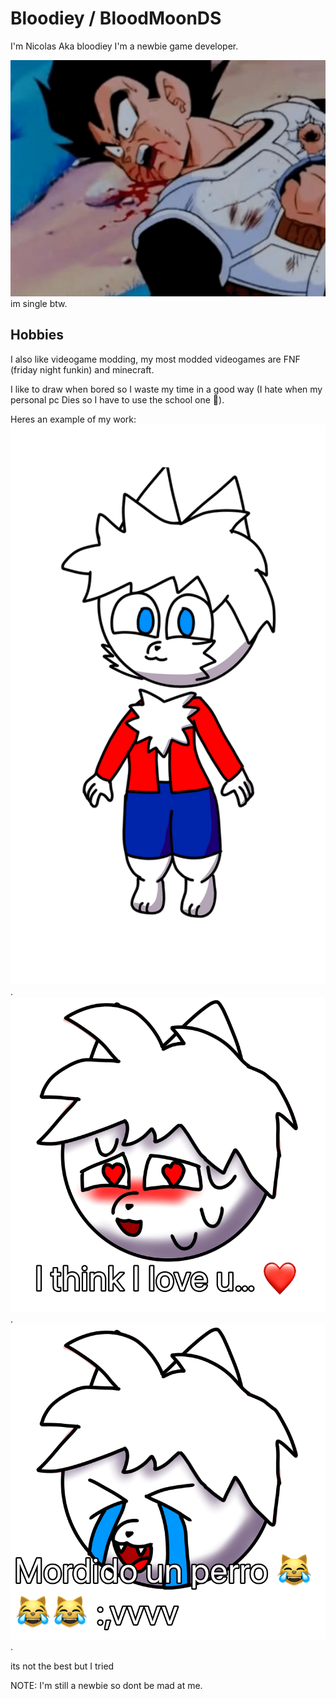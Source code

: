 # Bloodiey / BloodMoonDS

I'm Nicolas Aka bloodiey I'm a newbie game developer.

![Vegeta Died :(](art/vegeta-died.png)
im single btw.

## Hobbies

I also like videogame modding, my most modded videogames are FNF (friday night funkin) and minecraft.

I like to draw when bored so I waste my time in a good way (I hate when my personal pc Dies so I have to use the school one 💢).

Heres an example of my work:
![Uhm](art/bloodiey-the-furry-cat.png).
![i Think i love u](art/bloodiey-furry-love.png).
![mordido un perro](art/bloodiey-furry-lovedog.png).

its not the best but I tried

NOTE: I'm still a newbie so dont be mad at me.

